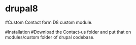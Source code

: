 # drupal8

#Custom Contact form D8 custom module.

#Installation
#Download the Contact-us folder and put that on modules/custom folder of drupal codebase.


